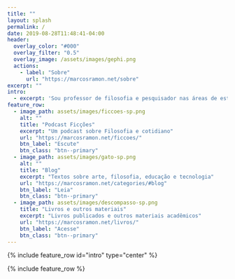 ```yaml
---
title: ""
layout: splash
permalink: /
date: 2019-08-28T11:48:41-04:00
header:
  overlay_color: "#000"
  overlay_filter: "0.5"
  overlay_image: /assets/images/gephi.png
  actions:
    - label: "Sobre"
      url: "https://marcosramon.net/sobre"
excerpt: ""
intro: 
  - excerpt: 'Sou professor de filosofia e pesquisador nas áreas de estética e cibercultura. Meus temas de interesse: tecnologia digital, arte, filosofia e cultura visual.'
feature_row:
  - image_path: assets/images/ficcoes-sp.png
    alt: ""
    title: "Podcast Ficções"
    excerpt: "Um podcast sobre Filosofia e cotidiano"
    url: "https://marcosramon.net/ficcoes/"
    btn_label: "Escute"
    btn_class: "btn--primary"
  - image_path: assets/images/gato-sp.png
    alt: ""
    title: "Blog"
    excerpt: "Textos sobre arte, filosofia, educação e tecnologia"
    url: "https://marcosramon.net/categories/#blog"
    btn_label: "Leia"
    btn_class: "btn--primary"
  - image_path: assets/images/descompasso-sp.png
    title: "Livros e outros materiais"
    excerpt: "Livros publicados e outros materiais acadêmicos"
    url: "https://marcosramon.net/livros/"
    btn_label: "Acesse"
    btn_class: "btn--primary"
---
```


{% include feature_row id="intro" type="center" %}

{% include feature_row %}
